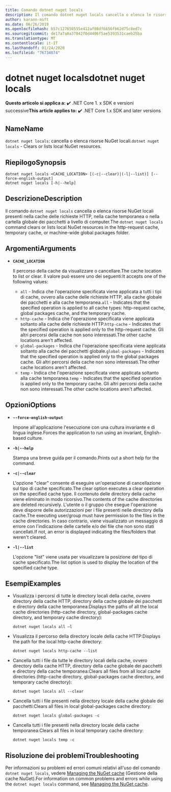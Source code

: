 ```yaml
---
title: Comando dotnet nuget locals
description: Il comando dotnet nuget locals cancella o elenca le risorse NuGet locali, quali cache delle richieste HTTP, cache temporanea o cartella globale dei pacchetti a livello di computer.
author: karann-msft
ms.date: 06/26/2019
ms.openlocfilehash: b57c127650555e412af08df6656fb62d75c8ed7c
ms.sourcegitcommit: de17a7a0a37042f0d4406f5ae5393531caeb25ba
ms.translationtype: MT
ms.contentlocale: it-IT
ms.lasthandoff: 01/24/2020
ms.locfileid: "76734074"
---
```

# <a name="dotnet-nuget-locals"></a><span data-ttu-id="96c3f-103">dotnet nuget locals</span><span class="sxs-lookup"><span data-stu-id="96c3f-103">dotnet nuget locals</span></span>

<span data-ttu-id="96c3f-104">**Questo articolo si applica a:** ✔️ .NET Core 1. x SDK e versioni successive</span><span class="sxs-lookup"><span data-stu-id="96c3f-104">**This article applies to:** ✔️ .NET Core 1.x SDK and later versions</span></span>

<!-- todo: uncomment when all CLI commands are reviewed
[!INCLUDE [topic-appliesto-net-core-all](../../../includes/topic-appliesto-net-core-all.md)]
-->

## <a name="name"></a><span data-ttu-id="96c3f-105">Name</span><span class="sxs-lookup"><span data-stu-id="96c3f-105">Name</span></span>

<span data-ttu-id="96c3f-106">`dotnet nuget locals`: cancella o elenca risorse NuGet locali.</span><span class="sxs-lookup"><span data-stu-id="96c3f-106">`dotnet nuget locals` - Clears or lists local NuGet resources.</span></span>

## <a name="synopsis"></a><span data-ttu-id="96c3f-107">Riepilogo</span><span class="sxs-lookup"><span data-stu-id="96c3f-107">Synopsis</span></span>

```dotnetcli
dotnet nuget locals <CACHE_LOCATION> [(-c|--clear)|(-l|--list)] [--force-english-output]
dotnet nuget locals [-h|--help]
```

## <a name="description"></a><span data-ttu-id="96c3f-108">Descrizione</span><span class="sxs-lookup"><span data-stu-id="96c3f-108">Description</span></span>

<span data-ttu-id="96c3f-109">Il comando `dotnet nuget locals` cancella o elenca risorse NuGet locali presenti nella cache delle richieste HTTP, nella cache temporanea o nella cartella globale dei pacchetti a livello di computer.</span><span class="sxs-lookup"><span data-stu-id="96c3f-109">The `dotnet nuget locals` command clears or lists local NuGet resources in the http-request cache, temporary cache, or machine-wide global packages folder.</span></span>

## <a name="arguments"></a><span data-ttu-id="96c3f-110">Argomenti</span><span class="sxs-lookup"><span data-stu-id="96c3f-110">Arguments</span></span>

* **`CACHE_LOCATION`**

  <span data-ttu-id="96c3f-111">Il percorso della cache da visualizzare o cancellare.</span><span class="sxs-lookup"><span data-stu-id="96c3f-111">The cache location to list or clear.</span></span> <span data-ttu-id="96c3f-112">Il valore può essere uno dei seguenti:</span><span class="sxs-lookup"><span data-stu-id="96c3f-112">It accepts one of the following values:</span></span>

  * <span data-ttu-id="96c3f-113">`all` - Indica che l'operazione specificata viene applicata a tutti i tipi di cache, ovvero alla cache delle richieste HTTP, alla cache globale dei pacchetti e alla cache temporanea.</span><span class="sxs-lookup"><span data-stu-id="96c3f-113">`all` - Indicates that the specified operation is applied to all cache types: http-request cache, global packages cache, and the temporary cache.</span></span>
  * <span data-ttu-id="96c3f-114">`http-cache` - Indica che l'operazione specificata viene applicata soltanto alla cache delle richieste HTTP.</span><span class="sxs-lookup"><span data-stu-id="96c3f-114">`http-cache` - Indicates that the specified operation is applied only to the http-request cache.</span></span> <span data-ttu-id="96c3f-115">Gli altri percorsi della cache non sono interessati.</span><span class="sxs-lookup"><span data-stu-id="96c3f-115">The other cache locations aren't affected.</span></span>
  * <span data-ttu-id="96c3f-116">`global-packages` - Indica che l'operazione specificata viene applicata soltanto alla cache dei pacchetti globale.</span><span class="sxs-lookup"><span data-stu-id="96c3f-116">`global-packages` - Indicates that the specified operation is applied only to the global packages cache.</span></span> <span data-ttu-id="96c3f-117">Gli altri percorsi della cache non sono interessati.</span><span class="sxs-lookup"><span data-stu-id="96c3f-117">The other cache locations aren't affected.</span></span>
  * <span data-ttu-id="96c3f-118">`temp` - Indica che l'operazione specificata viene applicata soltanto alla cache temporanea.</span><span class="sxs-lookup"><span data-stu-id="96c3f-118">`temp` - Indicates that the specified operation is applied only to the temporary cache.</span></span> <span data-ttu-id="96c3f-119">Gli altri percorsi della cache non sono interessati.</span><span class="sxs-lookup"><span data-stu-id="96c3f-119">The other cache locations aren't affected.</span></span>

## <a name="options"></a><span data-ttu-id="96c3f-120">Opzioni</span><span class="sxs-lookup"><span data-stu-id="96c3f-120">Options</span></span>

* **`--force-english-output`**

  <span data-ttu-id="96c3f-121">Impone all'applicazione l'esecuzione con una cultura invariante e di lingua inglese.</span><span class="sxs-lookup"><span data-stu-id="96c3f-121">Forces the application to run using an invariant, English-based culture.</span></span>

* **`-h|--help`**

  <span data-ttu-id="96c3f-122">Stampa una breve guida per il comando.</span><span class="sxs-lookup"><span data-stu-id="96c3f-122">Prints out a short help for the command.</span></span>

* **`-c|--clear`**

  <span data-ttu-id="96c3f-123">L'opzione "clear" consente di eseguire un'operazione di cancellazione sul tipo di cache specificato.</span><span class="sxs-lookup"><span data-stu-id="96c3f-123">The clear option executes a clear operation on the specified cache type.</span></span> <span data-ttu-id="96c3f-124">Il contenuto delle directory della cache viene eliminato in modo ricorsivo.</span><span class="sxs-lookup"><span data-stu-id="96c3f-124">The contents of the cache directories are deleted recursively.</span></span> <span data-ttu-id="96c3f-125">L'utente o il gruppo che esegue l'operazione deve disporre delle autorizzazioni per i file presenti nelle directory della cache.</span><span class="sxs-lookup"><span data-stu-id="96c3f-125">The executing user/group must have permission to the files in the cache directories.</span></span> <span data-ttu-id="96c3f-126">In caso contrario, viene visualizzato un messaggio di errore con l'indicazione delle cartelle e/o dei file che non sono stati cancellati.</span><span class="sxs-lookup"><span data-stu-id="96c3f-126">If not, an error is displayed indicating the files/folders that weren't cleared.</span></span>

* **`-l|--list`**

  <span data-ttu-id="96c3f-127">L'opzione "list" viene usata per visualizzare la posizione del tipo di cache specificato.</span><span class="sxs-lookup"><span data-stu-id="96c3f-127">The list option is used to display the location of the specified cache type.</span></span>

## <a name="examples"></a><span data-ttu-id="96c3f-128">Esempi</span><span class="sxs-lookup"><span data-stu-id="96c3f-128">Examples</span></span>

* <span data-ttu-id="96c3f-129">Visualizza i percorsi di tutte le directory locali della cache, ovvero directory della cache HTTP, directory della cache globale dei pacchetti e directory della cache temporanea:</span><span class="sxs-lookup"><span data-stu-id="96c3f-129">Displays the paths of all the local cache directories (http-cache directory, global-packages cache directory, and temporary cache directory):</span></span>

  ```dotnetcli
  dotnet nuget locals all –l
  ```

* <span data-ttu-id="96c3f-130">Visualizza il percorso della directory locale della cache HTTP:</span><span class="sxs-lookup"><span data-stu-id="96c3f-130">Displays the path for the local http-cache directory:</span></span>

  ```dotnetcli
  dotnet nuget locals http-cache --list
  ```

* <span data-ttu-id="96c3f-131">Cancella tutti i file da tutte le directory locali della cache, ovvero directory della cache HTTP, directory della cache globale dei pacchetti e directory della cache temporanea:</span><span class="sxs-lookup"><span data-stu-id="96c3f-131">Clears all files from all local cache directories (http-cache directory, global-packages cache directory, and temporary cache directory):</span></span>

  ```dotnetcli
  dotnet nuget locals all --clear
  ```

* <span data-ttu-id="96c3f-132">Cancella tutti i file presenti nella directory locale della cache globale dei pacchetti:</span><span class="sxs-lookup"><span data-stu-id="96c3f-132">Clears all files in local global-packages cache directory:</span></span>

  ```dotnetcli
  dotnet nuget locals global-packages -c
  ```

* <span data-ttu-id="96c3f-133">Cancella tutti i file presenti nella directory locale della cache temporanea:</span><span class="sxs-lookup"><span data-stu-id="96c3f-133">Clears all files in local temporary cache directory:</span></span>

  ```dotnetcli
  dotnet nuget locals temp -c
  ```

## <a name="troubleshooting"></a><span data-ttu-id="96c3f-134">Risoluzione dei problemi</span><span class="sxs-lookup"><span data-stu-id="96c3f-134">Troubleshooting</span></span>

<span data-ttu-id="96c3f-135">Per informazioni su problemi ed errori comuni relativi all'uso del comando `dotnet nuget locals`, vedere [Managing the NuGet cache](/nuget/consume-packages/managing-the-nuget-cache) (Gestione della cache NuGet).</span><span class="sxs-lookup"><span data-stu-id="96c3f-135">For information on common problems and errors while using the `dotnet nuget locals` command, see [Managing the NuGet cache](/nuget/consume-packages/managing-the-nuget-cache).</span></span>
